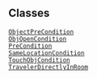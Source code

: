 ---
---
## Classes

<a href="../object/ObjectPreCondition.html#ObjectPreCondition"
target="main"><code>ObjectPreCondition</code></a>  
<a href="../object/ObjOpenCondition.html#ObjOpenCondition"
target="main"><code>ObjOpenCondition</code></a>  
<a href="../object/PreCondition.html#PreCondition"
target="main"><code>PreCondition</code></a>  
<a href="../object/SameLocationCondition.html#SameLocationCondition"
target="main"><code>SameLocationCondition</code></a>  
<a href="../object/TouchObjCondition.html#TouchObjCondition"
target="main"><code>TouchObjCondition</code></a>  
<a href="../object/TravelerDirectlyInRoom.html#TravelerDirectlyInRoom"
target="main"><code>TravelerDirectlyInRoom</code></a>  
